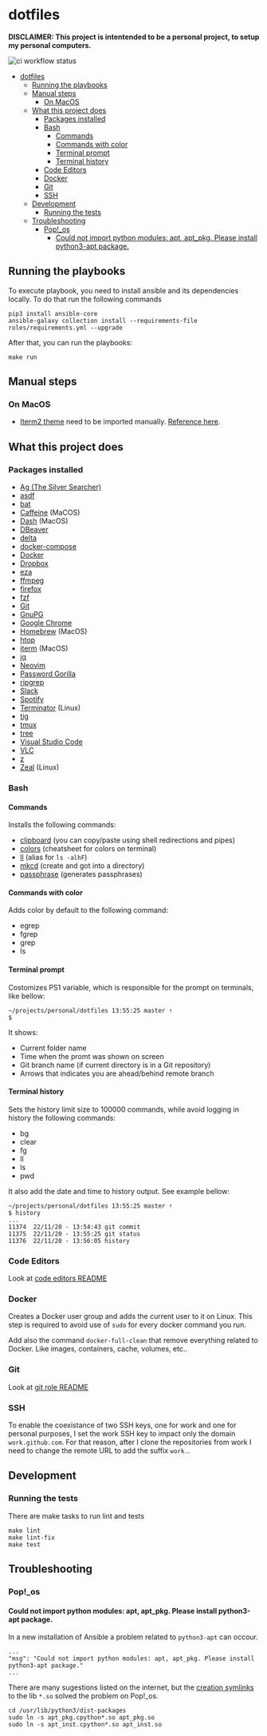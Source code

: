 # dotfiles

**DISCLAIMER: This project is intentended to be a personal project, to setup my
personal computers.**

![ci workflow
status](https://github.com/deniscostadsc/dotfiles/actions/workflows/ci.yml/badge.svg)

- [dotfiles](#dotfiles)
  - [Running the playbooks](#running-the-playbooks)
  - [Manual steps](#manual-steps)
    - [On MacOS](#on-macos)
  - [What this project does](#what-this-project-does)
    - [Packages installed](#packages-installed)
    - [Bash](#bash)
      - [Commands](#commands)
      - [Commands with color](#commands-with-color)
      - [Terminal prompt](#terminal-prompt)
      - [Terminal history](#terminal-history)
    - [Code Editors](#code-editors)
    - [Docker](#docker)
    - [Git](#git)
    - [SSH](#ssh)
  - [Development](#development)
    - [Running the tests](#running-the-tests)
  - [Troubleshooting](#troubleshooting)
    - [Pop!\_os](#pop_os)
      - [Could not import python modules: apt, apt\_pkg. Please install python3-apt package.](#could-not-import-python-modules-apt-apt_pkg-please-install-python3-apt-package)

## Running the playbooks

To execute playbook, you need to install ansible and its dependencies locally.
To do that run the following commands

```
pip3 install ansible-core
ansible-galaxy collection install --requirements-file roles/requirements.yml --upgrade
```

After that, you can run the playbooks:

```
make run
```

## Manual steps

### On MacOS

- [Iterm2 theme](roles/terminal/files/Dracula.itermcolors) need to be imported
  manually. [Reference here](https://draculatheme.com/iterm).

## What this project does

### Packages installed

- [Ag (The Silver Searcher)](https://github.com/ggreer/the_silver_searcher#readme)
- [asdf](https://github.com/asdf-vm/asdf#readme)
- [bat](https://github.com/sharkdp/bat#readme)
- [Caffeine](https://www.caffeine-app.net/) (MaCOS)
- [Dash](https://kapeli.com/dash) (MacOS)
- [DBeaver](https://dbeaver.io/)
- [delta](https://github.com/dandavison/delta#readme)
- [docker-compose](https://docs.docker.com/compose/)
- [Docker](https://docs.docker.com/)
- [Dropbox](https://www.dropbox.com/)
- [eza](https://github.com/eza-community/eza#readme)
- [ffmpeg](https://ffmpeg.org/)
- [firefox](https://www.mozilla.org/en-US/firefox/new/)
- [fzf](https://github.com/junegunn/fzf#readme)
- [Git](https://git-scm.com/)
- [GnuPG](https://gnupg.org/)
- [Google Chrome](https://www.google.com/intl/en/chrome/)
- [Homebrew](https://brew.sh/) (MacOS)
- [htop](https://github.com/htop-dev/htop#readme)
- [iterm](https://iterm2.com/) (MacOS)
- [jq](https://jqlang.github.io/jq/)
- [Neovim](https://neovim.io/)
- [Password Gorilla](https://github.com/zdia/gorilla#readme)
- [ripgrep](https://github.com/BurntSushi/ripgrep#readme)
- [Slack](https://slack.com/)
- [Spotify](https://www.spotify.com)
- [Terminator](https://gnome-terminator.org/) (Linux)
- [tig](https://github.com/jonas/tig#readme)
- [tmux](https://github.com/tmux/tmux#readme)
- [tree](https://linux.die.net/man/1/tree)
- [Visual Studio Code](https://code.visualstudio.com/)
- [VLC](https://www.videolan.org/vlc/)
- [z](https://github.com/rupa/z/#readme)
- [Zeal](https://zealdocs.org/) (Linux)

### Bash

#### Commands

Installs the following commands:

- [clipboard](roles/bash/files/bin/clipboard.sh) (you can copy/paste using shell
  redirections and pipes)
- [colors](roles/bash/files/bin/colors.sh) (cheatsheet for colors on terminal)
- [ll](roles/bash/files/bash_aliases.sh) (alias for `ls -alhF`)
- [mkcd](roles/bash/files/bash_functions.sh) (create and got into a directory)
- [passphrase](roles/bash/files/bin/passphrase.sh) (generates passphrases)

#### Commands with color

Adds color by default to the following command:

- egrep
- fgrep
- grep
- ls

#### Terminal prompt

Costomizes PS1 variable, which is responsible for the prompt on terminals, like
bellow:

```
~/projects/personal/dotfiles 13:55:25 master ⇡
$
```

It shows:

- Current folder name
- Time when the promt was shown on screen
- Git branch name (if current directory is in a Git repository)
- Arrows that indicates you are ahead/behind remote branch

#### Terminal history

Sets the history limit size to 100000 commands, while avoid logging in history
the following commands:

- bg
- clear
- fg
- ll
- ls
- pwd

It also add the date and time to history output. See example bellow:

```
~/projects/personal/dotfiles 13:55:25 master ⇡
$ history
...
11374  22/11/20 - 13:54:43 git commit
11375  22/11/20 - 13:55:25 git status
11376  22/11/20 - 13:56:05 history
```

### Code Editors

Look at [code editors README](roles/code_editors/README.md)

### Docker

Creates a Docker user group and adds the current user to it on Linux. This step
is required to avoid use of `sudo` for every docker command you run.

Add also the command `docker-full-clean` that remove everything related to
Docker. Like images, containers, cache, volumes, etc..

### Git

Look at [git role README](roles/git/README.md)

### SSH

To enable the coexistance of two SSH keys, one for work and one for personal purposes, I set the work SSH key to impact only the domain `work.github.com`. For that reason, after I clone the repositories from work I need to change the remote URL to add the suffix `work.`.

## Development

### Running the tests

There are make tasks to run lint and tests

```
make lint
make lint-fix
make test
```

## Troubleshooting

### Pop!_os

#### Could not import python modules: apt, apt_pkg. Please install python3-apt package.

In a new installation of Ansible a problem related to `python3-apt` can occour.

```
...
"msg": "Could not import python modules: apt, apt_pkg. Please install python3-apt package."
...
```

There are many sugestions listed on the internet, but the [creation
symlinks](https://stackoverflow.com/a/69107017) to the lib `*.so` solved the
problem on Pop!_os.

```
cd /usr/lib/python3/dist-packages
sudo ln -s apt_pkg.cpython*.so apt_pkg.so
sudo ln -s apt_inst.cpython*.so apt_inst.so
```
